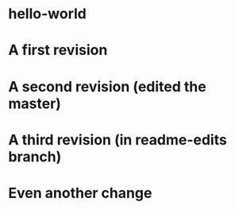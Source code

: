# hello-world

# A first revision
# A second revision (edited the master)
# A third revision (in readme-edits branch)
# Even another change
